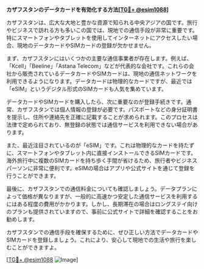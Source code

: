 **カザフスタンのデータカードを有効化する方法[[TG💪+ @esim1088](https://t.me/s/esim1088)]**

カザフスタンは、広大な大地と豊かな資源で知られる中央アジアの国です。旅行やビジネスで訪れる方も多いこの国では、現地での通信手段が非常に重要です。特にスマートフォンやタブレットを使用してインターネットにアクセスしたい場合、現地のデータカードやSIMカードの登録が欠かせません。

まず、カザフスタンにはいくつかの主要な通信事業者が存在します。例えば、「Kcell」「Beeline」「Astana Telecom」などが代表的な会社です。これらの会社から販売されているデータカードやSIMカードは、現地の通信ネットワークを利用できるようになります。データカードは物理的なカードですが、最近では「eSIM」というデジタル形式のSIMカードも人気を集めています。

データカードやSIMカードを購入したら、次に重要なのが登録手続きです。通常、カザフスタンでは個人情報の登録が必要です。パスポートなどの身分証明書を提示し、住所や連絡先を正確に記載することが求められます。このプロセスは法律で定められており、無登録の状態では通信サービスを利用できない場合があります。

また、最近注目されているのが「eSIM」です。これは物理的なカードを持たずに、スマートフォンやタブレット内に直接インストールできるSIMカードです。海外旅行中に複数のSIMカードを持ち歩く手間が省けるため、旅行者やビジネスパーソンに非常に便利です。eSIMの場合はアプリや公式サイトを通じて登録を行うことができます。

最後に、カザフスタンでの通信料金についても確認しましょう。データプランによって価格が異なりますが、一般的に高速かつ安定した通信サービスを利用するにはある程度の費用がかかります。しかし、長期滞在の場合はロングステイ向けのプランも提供されていますので、事前に公式サイトで詳細を確認することをお勧めします。

カザフスタンでの通信手段を確保するために、ぜひ正しい方法でデータカードやSIMカードを登録しましょう。これにより、安心して現地での生活や旅行を楽しむことができますよ。

[[TG💪+ @esim1088](https://t.me/s/esim1088) ![Image](https://i.postimg.cc/Y0z9fWf4/image.png)]